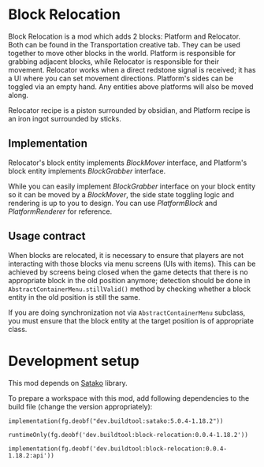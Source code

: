 # Block Relocation

Block Relocation is a mod which adds
2 blocks: Platform and Relocator. Both can be found in
the Transportation creative tab.
They can be used together to move other blocks
in the world. Platform is responsible
for grabbing adjacent blocks, while
Relocator is responsible for their
movement. Relocator works when a direct
redstone signal is received; it has a UI
where you can set movement directions.
Platform's sides can be toggled via an
empty hand. Any entities above platforms
will also be moved along.

Relocator recipe is a piston surrounded by obsidian, and
Platform recipe is an iron ingot surrounded by sticks.

## Implementation

Relocator's block entity implements *BlockMover*
interface, and Platform's block entity
implements *BlockGrabber* interface.

While you can easily implement *BlockGrabber*
interface on your block entity so it can be moved by
a *BlockMover*, the side state toggling
logic and rendering is up to you to design.
You can use *PlatformBlock* and *PlatformRenderer*
for reference.

## Usage contract

When blocks are relocated, it is necessary to ensure
that players are not interacting with those blocks via menu screens (UIs with items).
This can be achieved by screens being closed when the game detects that there is no
appropriate block in the old position anymore; detection should be done in `AbstractContainerMenu.stillValid()`
method by checking whether a block entity in the old position is still the same.

If you are doing synchronization not via `AbstractContainerMenu` subclass, you must ensure that
the block entity at the target position is of appropriate class.

# Development setup

This mod depends on [Satako](https://github.com/AlexiyOrlov/satako) library.

To prepare a workspace with this mod, add following dependencies to the build file (change the version appropriately):

`implementation(fg.deobf("dev.buildtool:satako:5.0.4-1.18.2"))`

`runtimeOnly(fg.deobf('dev.buildtool:block-relocation:0.0.4-1.18.2'))`

`implementation(fg.deobf('dev.buildtool:block-relocation:0.0.4-1.18.2:api'))`
